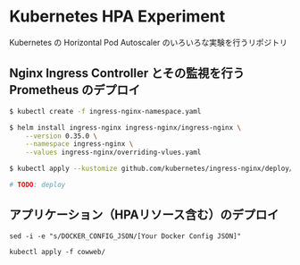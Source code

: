 Kubernetes HPA Experiment
===

Kubernetes の Horizontal Pod Autoscaler のいろいろな実験を行うリポジトリ

Nginx Ingress Controller とその監視を行う Prometheus のデプロイ
---

```bash
$ kubectl create -f ingress-nginx-namespace.yaml

$ helm install ingress-nginx ingress-nginx/ingress-nginx \
    --version 0.35.0 \
    --namespace ingress-nginx \
    --values ingress-nginx/overriding-vlues.yaml

$ kubectl apply --kustomize github.com/kubernetes/ingress-nginx/deploy/prometheus/

# TODO: deploy
```

アプリケーション（HPAリソース含む）のデプロイ
---

```
sed -i -e "s/DOCKER_CONFIG_JSON/[Your Docker Config JSON]"

kubectl apply -f cowweb/
```
